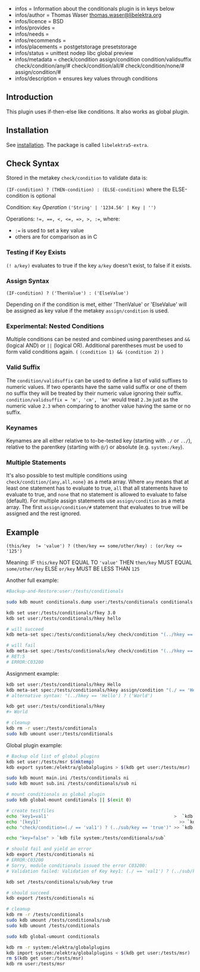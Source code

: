 - infos = Information about the conditionals plugin is in keys below
- infos/author = Thomas Waser <thomas.waser@libelektra.org>
- infos/licence = BSD
- infos/provides =
- infos/needs =
- infos/recommends =
- infos/placements = postgetstorage presetstorage
- infos/status = unittest nodep libc global preview
- infos/metadata = check/condition assign/condition condition/validsuffix check/condition/any/# check/condition/all/# check/condition/none/# assign/condition/#
- infos/description = ensures key values through conditions

## Introduction

This plugin uses if-then-else like conditions. It also works as global plugin.

## Installation

See [installation](/doc/INSTALL.md).
The package is called `libelektra5-extra`.

## Check Syntax

Stored in the metakey `check/condition` to validate data is:

`(IF-condition) ? (THEN-condition) : (ELSE-condition)` where the ELSE-condition is optional

Condition: `Key` _Operation_ `('String' | '1234.56' | Key | '')`

Operations: `!=, ==, <, <=, =>, >, :=`, where:

- `:=` is used to set a key value
- others are for comparison as in C

### Testing if Key Exists

`(! a/key)` evaluates to true if the key `a/key` doesn't exist, to false if it exists.

### Assign Syntax

```
(IF-condition) ? ('ThenValue') : ('ElseValue')
```

Depending on if the condition is met, either 'ThenValue' or 'ElseValue' will be assigned as key value if the metakey `assign/condition` is used.

### Experimental: Nested Conditions

Multiple conditions can be nested and combined using parentheses and `&&` (logical AND) or `||` (logical OR). Additional parentheses must be used to form valid conditions again. `(` `(condition 1) && (condition 2)` `)`

### Valid Suffix

The `condition/validsuffix` can be used to define a list of valid suffixes to numeric values. If two operants have the same valid suffix or one of them no suffix they will be treated by their numeric value ignoring their suffix.
`condition/validsuffix = 'm', 'cm', 'km'` would treat `2.3m` just as the numeric value `2.3` when comparing to another value having the same or no suffix.

### Keynames

Keynames are all either relative to to-be-tested key (starting with `./` or `../`), relative to the parentkey (starting with `@/`) or absolute (e.g. `system:/key`).

### Multiple Statements

It's also possible to test multiple conditions using `check/condition/{any,all,none}` as a meta array. Where `any` means that at least one statement has to evaluate to true, `all` that all statements have to evaluate to true, and `none` that no statement is allowed to evaluate to false (default).
For multiple assign statements use `assign/condition` as a meta array. The first `assign/condition/#` statement that evaluates to true will be assigned and the rest ignored.

## Example

```
(this/key  != 'value') ? (then/key == some/other/key) : (or/key <= '125')
```

Meaning: IF `this/key` NOT EQUAL TO `'value'` THEN `then/key` MUST EQUAL `some/other/key` ELSE `or/key` MUST BE LESS THAN `125`

Another full example:

```sh
#Backup-and-Restore:user:/tests/conditionals

sudo kdb mount conditionals.dump user:/tests/conditionals conditionals dump

kdb set user:/tests/conditionals/fkey 3.0
kdb set user:/tests/conditionals/hkey hello

# will succeed
kdb meta-set spec:/tests/conditionals/key check/condition "(../hkey == 'hello') ? (../fkey == '3.0')"

# will fail
kdb meta-set spec:/tests/conditionals/key check/condition "(../hkey == 'hello') ? (../fkey == '5.0')"
# RET:5
# ERROR:C03200
```

Assignment example:

```sh
kdb set user:/tests/conditionals/hkey Hello
kdb meta-set spec:/tests/conditionals/hkey assign/condition "(./ == 'Hello') ? ('World')"
# alternative syntax: "(../hkey == 'Hello') ? ('World')

kdb get user:/tests/conditionals/hkey
#> World

# cleanup
kdb rm -r user:/tests/conditionals
sudo kdb umount user:/tests/conditionals
```

Global plugin example:

```sh
# Backup old list of global plugins
kdb set user:/tests/msr $(mktemp)
kdb export system:/elektra/globalplugins > $(kdb get user:/tests/msr)

sudo kdb mount main.ini /tests/conditionals ni
sudo kdb mount sub.ini /tests/conditionals/sub ni

# mount conditionals as global plugin
sudo kdb global-mount conditionals || $(exit 0)

# create testfiles
echo 'key1=val1'                                               >  `kdb file system:/tests/conditionals`
echo '[key1]'                                                    >> `kdb file system:/tests/conditionals`
echo "check/condition=(./ == 'val1') ? (../sub/key == 'true')" >> `kdb file system:/tests/conditionals`

echo "key=false" > `kdb file system:/tests/conditionals/sub`

# should fail and yield an error
kdb export /tests/conditionals ni
# ERROR:C03200
# Sorry, module conditionals issued the error C03200:
# Validation failed: Validation of Key key1: (./ == 'val1') ? (../sub/key == 'true') failed. ((../sub/key == 'true') failed)

kdb set /tests/conditionals/sub/key true

# should succeed
kdb export /tests/conditionals ni

# cleanup
kdb rm -r /tests/conditionals
sudo kdb umount /tests/conditionals/sub
sudo kdb umount /tests/conditionals

sudo kdb global-umount conditionals

kdb rm -r system:/elektra/globalplugins
kdb import system:/elektra/globalplugins < $(kdb get user:/tests/msr)
rm $(kdb get user:/tests/msr)
kdb rm user:/tests/msr
```
